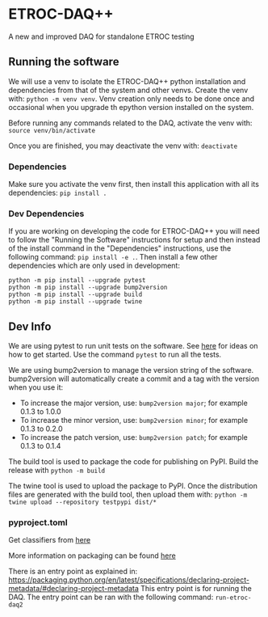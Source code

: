 # ETROC-DAQ++
A new and improved DAQ for standalone ETROC testing

## Running the software

We will use a venv to isolate the ETROC-DAQ++ python installation and dependencies from that of the system and other venvs. Create the venv with: `python -m venv venv`. Venv creation only needs to be done once and occasional when you upgrade th epython version installed on the system.

Before running any commands related to the DAQ, activate the venv with: `source venv/bin/activate`

Once you are finished, you may deactivate the venv with: `deactivate`

### Dependencies
Make sure you activate the venv first, then install this application with all its dependencies: `pip install .`

### Dev Dependencies
If you are working on developing the code for ETROC-DAQ++ you will need to follow the "Running the Software" instructions for setup and then instead of the install command in the "Dependencies" instructions, use the following command: `pip install -e .`. Then install a few other dependencies which are only used in development:
```
python -m pip install --upgrade pytest
python -m pip install --upgrade bump2version
python -m pip install --upgrade build
python -m pip install --upgrade twine
```

## Dev Info
We are using pytest to run unit tests on the software. See [here](https://docs.pytest.org/en/7.4.x/getting-started.html) for ideas on how to get started. Use the command `pytest` to run all the tests.

We are using bump2version to manage the version string of the software. bump2version will automatically create a commit and a tag with the version when you use it:
  * To increase the major version, use: `bump2version major`; for example 0.1.3 to 1.0.0
  * To increase the minor version, use: `bump2version minor`; for example 0.1.3 to 0.2.0
  * To increase the patch version, use: `bump2version patch`; for example 0.1.3 to 0.1.4

The build tool is used to package the code for publishing on PyPI. Build the release with `python -m build`

The twine tool is used to upload the package to PyPI. Once the distribution files are generated with the build tool, then upload them with: `python -m twine upload --repository testpypi dist/*`

### pyproject.toml
Get classifiers from [here](https://pypi.org/classifiers/)

More information on packaging can be found [here](https://packaging.python.org/en/latest/tutorials/packaging-projects/)

There is an entry point as explained in: https://packaging.python.org/en/latest/specifications/declaring-project-metadata/#declaring-project-metadata
This entry point is for running the DAQ.
The entry point can be ran with the following command: `run-etroc-daq2`
